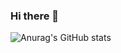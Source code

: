 ### Hi there 👋
![Anurag's GitHub stats](https://github-readme-stats.vercel.app/api?username=Passionhruit&show_icons=true&theme=radical)
